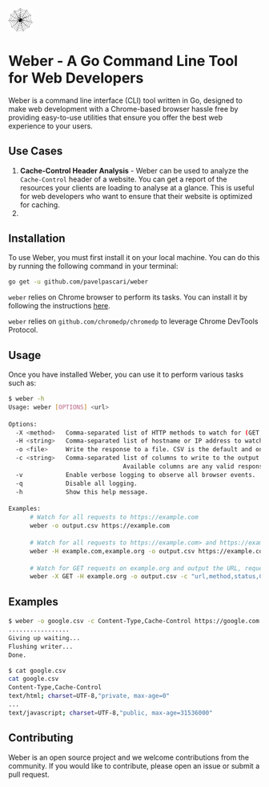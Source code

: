 <img src="weber.svg" width="48">

# Weber - A Go Command Line Tool for Web Developers

Weber is a command line interface (CLI) tool written in Go, designed to make web development with a Chrome-based browser hassle free by providing 
easy-to-use utilities that ensure you offer the best web experience to your users.

## Use Cases
1. **Cache-Control Header Analysis** -
Weber can be used to analyze the `Cache-Control` header of a website. You can get a report of the resources your clients are loading to analyse at a glance.
This is useful for web developers who want to ensure that their website is optimized for caching.
2. 


## Installation

To use Weber, you must first install it on your local machine. You can do this by running the following command in your terminal:

```bash
go get -u github.com/pavelpascari/weber
```

`weber` relies on Chrome browser to perform its tasks. You can install it by following the instructions [here](https://www.google.com/chrome/).

`weber` relies on `github.com/chromedp/chromedp` to leverage Chrome DevTools Protocol.

## Usage

Once you have installed Weber, you can use it to perform various tasks such as:

```bash
$ weber -h
Usage: weber [OPTIONS] <url>

Options:
  -X <method>   Comma-separated list of HTTP methods to watch for (GET, POST, OPTIONS, PUT, DELETE). Default behavior is to consider all methods.
  -H <string>   Comma-separated list of hostname or IP address to watch for. Default behavior is to consider all hosts.
  -o <file>     Write the response to a file. CSV is the default and only supported format.
  -c <string>   Comma-separated list of columns to write to the output file. Default is "url,method,status". 
                                Available columns are any valid response header, plus: url, method, status.
  -v            Enable verbose logging to observe all browser events.
  -q            Disable all logging.
  -h            Show this help message.

Examples:
      # Watch for all requests to https://example.com
      weber -o output.csv https://example.com

      # Watch for all requests to https://example.com> and https://example.org
      weber -H example.com,example.org -o output.csv https://example.com

      # Watch for GET requests on example.org and output the URL, request method, the status code, and cache-control header
      weber -X GET -H example.org -o output.csv -c "url,method,status,Cache-Control" https://example.com
```

## Examples

```bash
$ weber -o google.csv -c Content-Type,Cache-Control https://google.com
.................
Giving up waiting...
Flushing writer...
Done.
```

```bash
$ cat google.csv
cat google.csv 
Content-Type,Cache-Control
text/html; charset=UTF-8,"private, max-age=0"
...
text/javascript; charset=UTF-8,"public, max-age=31536000"
```

## Contributing

Weber is an open source project and we welcome contributions from the community. If you would like to contribute, please open an issue or submit a pull request.
